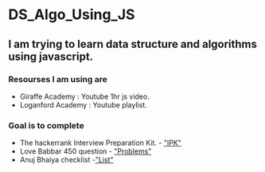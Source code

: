 # DS_Algo_Using_JS

## I am trying to learn data structure and algorithms using javascript.

### Resourses I am using are 
- Giraffe Academy : Youtube 1hr js video.
- Loganford Academy : Youtube playlist.

### Goal is to complete
- The hackerrank Interview Preparation Kit. - ["IPK"](https://www.hackerrank.com/interview/interview-preparation-kit)
- Love Babbar 450 question - ["Problems"](https://github.com/Chiradeep-Banik/DS_Algo_Using_JS/blob/main/FINAL450.xlsx)
- Anuj Bhaiya checklist -["List"](https://docs.google.com/document/d/1yYRdJ_P6RS0I8JNN6mtjDQBdwLHkhQXCq41whBQNu1Y/edit?usp=sharing)
